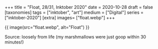 +++
title = "Float, 28/31, Inktober 2020"
date = 2020-10-28
draft =  false
[taxonomies]
tags = ["inktober", "art"]
medium = ["Digital"]
series = ["inktober-2020"]
[extra]
images= ["float.webp"]
+++

{{ image(src="float.webp", alt="Float") }}

Source: loosely from life (my marshmallows were just goop within 30 minutes!)
